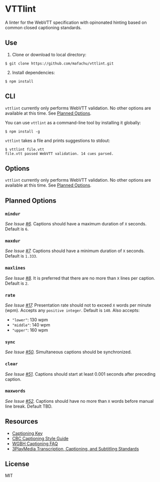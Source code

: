 # VTTlint

A linter for the WebVTT specification with opinonated hinting based on common closed captioning standards.

## Use

1. Clone or download to local directory:

 ```shell
 $ git clone https://github.com/mafachu/vttlint.git
 ```

2. Install dependencies:

 ```shell
 $ npm install
 ```

## CLI

`vttlint` currently only performs WebVTT validation. No other options are available at this time. See [Planned Options](#planned-options).

You can use `vttlint` as a command-line tool by installing it globally:

```shell
$ npm install -g
```

`vttlint` takes a file and prints suggestions to stdout:

```shell
$ vttlint file.vtt
file.vtt passed WebVTT validation. 14 cues parsed.
```

## Options

`vttlint` currently only performs WebVTT validation. No other options are available at this time. See [Planned Options](#planned-options).

## Planned Options

### `mindur`
*See Issue [#6](/../../issues/6).* Captions should have a maximum duration of `X` seconds. Default is `6`.

### `maxdur`
*See Issue [#7](/../../issues/7).* Captions should have a minimum duration of `X` seconds. Default is `1.333`.

### `maxlines`
*See Issue [#8](/../../issues/8).* It is preferred that there are no more than `X` lines per caption. Default is `2`.

### `rate`
*See Issue [#17](/../../issues/17).* Presentation rate should not to exceed `X` words per minute (wpm). Accepts any `positive integer`. Default is `140`. Also accepts:

* `"lower"`: 130 wpm
* `"middle"`: 140 wpm
* `"upper"`: 160 wpm

### `sync`
*See Issue [#50](/../../issues/50).* Simultaneous captions should be synchronized.

### `clear`
*See Issue [#51](/../../issues/51).* Captions should start at least 0.001 seconds after preceding caption.

### `maxwords`
*See Issue [#52](/../../issues/52).* Captions should have no more than `X` words before manual line break. Default TBD.

## Resources

* [Captioning Key](http://captioningkey.com/)
* [CBC Captioning Style Guide](https://www.dcmp.org/caai/nadh218.pdf)
* [WGBH Captioning FAQ](http://main.wgbh.org/wgbh/pages/mag/services/captioning/faq/sugg-styles-conv-faq.html)
* [3PlayMedia Transcription, Captioning, and Subtitling Standards](http://www.3playmedia.com/2014/05/06/transcription-captioning-subtitling-standards/)

## License
MIT